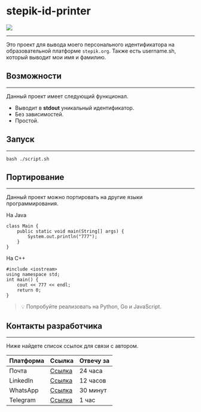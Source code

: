 # stepik-id-printer

![](https://avatars.mds.yandex.net/get-images-cbir/8232823/65-QJ1ovSbMCdV4-S1k8-A539/ocr)

***

Это проект для вывода моего персонального идентификатора на образовательной платформе `stepik.org`.
Также есть username.sh, который выводит мои имя и фамилию.

## Возможности 

***

Данный проект имеет следующий функционал.

- Выводит в **stdout** уникальный идентификатор.
- Без зависимостей.
- Простой.

## Запуск

***

```
bash ./script.sh
```

## Портирование

***

Данный проект можно портировать на другие языки программирования.

На Java
```
class Main {
    public static void main(String[] args) {
        System.out.println("777");
    }
}
```

На C++

```
#include <iostream>
using namespace std;
int main() {
    cout << 777 << endl;
    return 0;
}
```

> :bulb: Попробуйте реализовать на Python, Go и JavaScript.
## Контакты разработчика

***

Ниже найдете список ссылок для связи с автором.

| **Платформа** | Ссылка                           | Отвечу за |
|---------------|----------------------------------|-----------|
 | Почта         | [Ссылка](https://ssylka.com) | 24 часа   |
 | LinkedIn      | [Ссылка](https://ssylka.com) | 12 часов  |
 | WhatsApp      | [Ссылка](https://ssylka.com) | 30 минут  |
 | Telegram      | [Ссылка](https://ssylka.com) | 1 час     |
